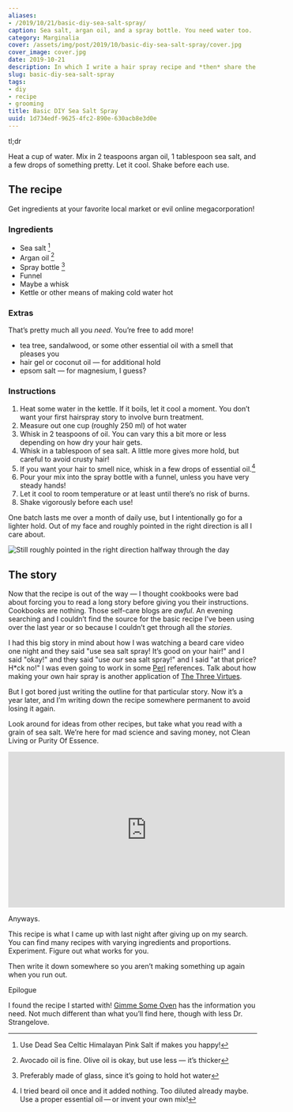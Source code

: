 ```yaml
---
aliases:
- /2019/10/21/basic-diy-sea-salt-spray/
caption: Sea salt, argan oil, and a spray bottle. You need water too.
category: Marginalia
cover: /assets/img/post/2019/10/basic-diy-sea-salt-spray/cover.jpg
cover_image: cover.jpg
date: 2019-10-21
description: In which I write a hair spray recipe and *then* share the story
slug: basic-diy-sea-salt-spray
tags:
- diy
- recipe
- grooming
title: Basic DIY Sea Salt Spray
uuid: 1d734edf-9625-4fc2-890e-630acb8e3d0e
---
```


<aside class="admonition tldr">
  <p class="admonition-title">tl;dr</p>

Heat a cup of water. Mix in 2 teaspoons argan oil, 1 tablespoon sea
salt, and a few drops of something pretty. Let it cool. Shake before
each use.

</aside>

## The recipe

Get ingredients at your favorite local market or evil online
megacorporation!

### Ingredients

- Sea salt [^1]
- Argan oil [^2]
- Spray bottle [^3]
- Funnel
- Maybe a whisk
- Kettle or other means of making cold water hot

[^1]: Use Dead Sea Celtic Himalayan Pink Salt if makes you happy\!
[^2]: Avocado oil is fine. Olive oil is okay, but use less — it’s thicker
[^3]: Preferably made of glass, since it’s going to hold hot water

### Extras

That’s pretty much all you *need*. You’re free to add more\!

- tea tree, sandalwood, or some other essential oil with a smell that
  pleases you
- hair gel or coconut oil — for additional hold
- epsom salt — for magnesium, I guess?

### Instructions

1. Heat some water in the kettle. If it boils, let it cool a moment.
   You don’t want your first hairspray story to involve burn treatment.
2. Measure out one cup (roughly 250 ml) of hot water
3. Whisk in 2 teaspoons of oil. You can vary this a bit more or less
   depending on how dry your hair gets.
4. Whisk in a tablespoon of sea salt. A little more gives more hold,
   but careful to avoid crusty hair\!
5. If you want your hair to smell nice, whisk in a few drops of essential oil.[^4]
6. Pour your mix into the spray bottle with a funnel, unless you have
   very steady hands\!
7. Let it cool to room temperature or at least until there’s no risk of burns.
8. Shake vigorously before each use\!

[^4]: I tried beard oil once and it added nothing. Too diluted already
      maybe. Use a proper essential oil — or invent your own mix\!

One batch lasts me over a month of daily use, but I intentionally go for
a lighter hold. Out of my face and roughly pointed in the right
direction is all I care about.

![Still roughly pointed in the right direction halfway through the day](/assets/img/post/2019/10/basic-diy-sea-salt-spray/me.jpg)

## The story

Now that the recipe is out of the way — I thought cookbooks were bad
about forcing you to read a long story before giving you their
instructions. Cookbooks are nothing. Those self-care blogs are *awful*.
An evening searching and I couldn’t find the source for the basic recipe
I’ve been using over the last year or so because I couldn’t get through
all the *stories*.

I had this big story in mind about how I was watching a beard care video
one night and they said "use sea salt spray\! It’s good on your hair\!"
and I said "okay\!" and they said "use *our* sea salt spray\!" and I
said "at that price? H\*ck no\!" I was even going to work in some
[Perl](/tag/perl) references. Talk about how making your own hair spray
is another application of [The Three Virtues](http://threevirtues.com/).

But I got bored just writing the outline for that particular story. Now
it’s a year later, and I’m writing down the recipe somewhere permanent
to avoid losing it again.

Look around for ideas from other recipes, but take what you read with a
grain of sea salt. We’re here for mad science and saving money, not
Clean Living or Purity Of Essence.

<iframe width="560" height="315" src="https://www.youtube.com/embed/iyj_D2ivwS4" title="YouTube video player" frameborder="0" allow="accelerometer; autoplay; clipboard-write; encrypted-media; gyroscope; picture-in-picture" allowfullscreen></iframe>

Anyways.

This recipe is what I came up with last night after giving up on my
search. You can find many recipes with varying ingredients and
proportions. Experiment. Figure out what works for you.

Then write it down somewhere so you aren’t making something up again
when you run out.

<aside class="admonition">
  <p class="admonition-title">Epilogue</p>

I found the recipe I started with\! [Gimme Some
Oven](https://www.gimmesomeoven.com/diy/diy-sea-salt-texturizing-hair-spray/)
has the information you need. Not much different than what you’ll find
here, though with less Dr. Strangelove.

</aside>
